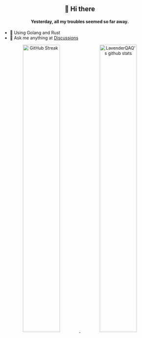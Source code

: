 <div align="center">
	<h2>👋 Hi there</h2>
	<h4>Yesterday, all my troubles seemed so far away.</h4>
</div>

- 🌱 Using Golang and Rust
- 💬 Ask me anything at [Discussions](https://github.com/LavenderQAQ/LavenderQAQ/discussions)
	
<div align="center">
   	<a href="#">
		<img src="https://github-readme-streak-stats.herokuapp.com/?user=LavenderQAQ"
			alt="GitHub Streak" width="49%" />
	</a>   
   	<a href="#">
		<img src="https://github-readme-stats.vercel.app/api?username=LavenderQAQ&show_icons=true&theme=buefy"
			alt="LavenderQAQ's github stats" width="49%" />
	</a>
</div>
